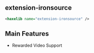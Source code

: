 ## extension-ironsource

```xml
<haxelib name="extension-ironsource" />
```


## Main Features

  * Rewarded Video Support
